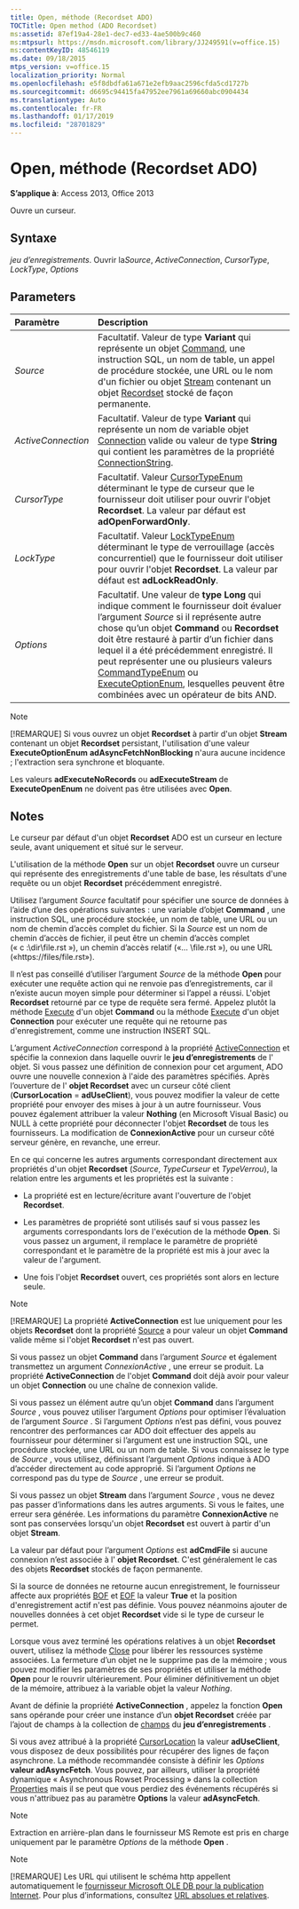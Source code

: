 ```yaml
---
title: Open, méthode (Recordset ADO)
TOCTitle: Open method (ADO Recordset)
ms:assetid: 87ef19a4-28e1-dec7-ed33-4ae500b9c460
ms:mtpsurl: https://msdn.microsoft.com/library/JJ249591(v=office.15)
ms:contentKeyID: 48546119
ms.date: 09/18/2015
mtps_version: v=office.15
localization_priority: Normal
ms.openlocfilehash: e5f8dbdfa61a671e2efb9aac2596cfda5cd1727b
ms.sourcegitcommit: d6695c94415fa47952ee7961a69660abc0904434
ms.translationtype: Auto
ms.contentlocale: fr-FR
ms.lasthandoff: 01/17/2019
ms.locfileid: "28701829"
---
```

# <a name="open-method-ado-recordset"></a>Open, méthode (Recordset ADO)

**S’applique à**: Access 2013, Office 2013

Ouvre un curseur.

## <a name="syntax"></a>Syntaxe

*jeu d’enregistrements*. Ouvrir la*Source*, *ActiveConnection*, *CursorType*, *LockType*, *Options*

## <a name="parameters"></a>Parameters

|Paramètre|Description|
|:--------|:----------|
|*Source* |Facultatif. Valeur de type **Variant** qui représente un objet [Command](command-object-ado.md), une instruction SQL, un nom de table, un appel de procédure stockée, une URL ou le nom d'un fichier ou objet [Stream](stream-object-ado.md) contenant un objet [Recordset](recordset-object-ado.md) stocké de façon permanente.|
|*ActiveConnection* |Facultatif. Valeur de type **Variant** qui représente un nom de variable objet [Connection](connection-object-ado.md) valide ou valeur de type **String** qui contient les paramètres de la propriété [ConnectionString](connectionstring-property-ado.md).|
|*CursorType* |Facultatif. Valeur [CursorTypeEnum](cursortypeenum.md) déterminant le type de curseur que le fournisseur doit utiliser pour ouvrir l'objet **Recordset**. La valeur par défaut est **adOpenForwardOnly**.|
|*LockType* |Facultatif. Valeur [LockTypeEnum](locktypeenum.md) déterminant le type de verrouillage (accès concurrentiel) que le fournisseur doit utiliser pour ouvrir l'objet **Recordset**. La valeur par défaut est **adLockReadOnly**.|
|*Options* |Facultatif. Une valeur de **type Long** qui indique comment le fournisseur doit évaluer l’argument *Source* si il représente autre chose qu’un objet **Command** ou **Recordset** doit être restauré à partir d’un fichier dans lequel il a été précédemment enregistré. Il peut représenter une ou plusieurs valeurs [CommandTypeEnum](commandtypeenum.md) ou [ExecuteOptionEnum](executeoptionenum.md), lesquelles peuvent être combinées avec un opérateur de bits AND.|

> [!NOTE]
> [!REMARQUE] Si vous ouvrez un objet **Recordset** à partir d'un objet **Stream** contenant un objet **Recordset** persistant, l'utilisation d'une valeur **ExecuteOptionEnum** **adAsyncFetchNonBlocking** n'aura aucune incidence ; l'extraction sera synchrone et bloquante.

Les valeurs **adExecuteNoRecords** ou **adExecuteStream** de **ExecuteOpenEnum** ne doivent pas être utilisées avec **Open**.

## <a name="remarks"></a>Notes

Le curseur par défaut d'un objet **Recordset** ADO est un curseur en lecture seule, avant uniquement et situé sur le serveur.

L'utilisation de la méthode **Open** sur un objet **Recordset** ouvre un curseur qui représente des enregistrements d'une table de base, les résultats d'une requête ou un objet **Recordset** précédemment enregistré.

Utilisez l’argument *Source* facultatif pour spécifier une source de données à l’aide d’une des opérations suivantes : une variable d’objet **Command** , une instruction SQL, une procédure stockée, un nom de table, une URL ou un nom de chemin d’accès complet du fichier. Si la *Source* est un nom de chemin d’accès de fichier, il peut être un chemin d’accès complet (« c :\\dir\\file.rst »), un chemin d’accès relatif («... \\file.rst »), ou une URL («https://files/file.rst»).

Il n’est pas conseillé d’utiliser l’argument *Source* de la méthode **Open** pour exécuter une requête action qui ne renvoie pas d’enregistrements, car il n’existe aucun moyen simple pour déterminer si l’appel a réussi. L'objet **Recordset** retourné par ce type de requête sera fermé. Appelez plutôt la méthode [Execute](https://docs.microsoft.com/office/vba/access/concepts/miscellaneous/execute-method-ado-command) d'un objet **Command** ou la méthode [Execute](https://docs.microsoft.com/office/vba/access/concepts/miscellaneous/execute-method-ado-connection) d'un objet **Connection** pour exécuter une requête qui ne retourne pas d'enregistrement, comme une instruction INSERT SQL.

L’argument *ActiveConnection* correspond à la propriété [ActiveConnection](activeconnection-property-ado.md) et spécifie la connexion dans laquelle ouvrir le **jeu d’enregistrements** de l' objet. Si vous passez une définition de connexion pour cet argument, ADO ouvre une nouvelle connexion à l'aide des paramètres spécifiés. Après l’ouverture de l' **objet Recordset** avec un curseur côté client (**CursorLocation** = **adUseClient**), vous pouvez modifier la valeur de cette propriété pour envoyer des mises à jour à un autre fournisseur. Vous pouvez également attribuer la valeur **Nothing** (en Microsoft Visual Basic) ou NULL à cette propriété pour déconnecter l'objet **Recordset** de tous les fournisseurs. La modification de **ConnexionActive** pour un curseur côté serveur génère, en revanche, une erreur.

En ce qui concerne les autres arguments correspondant directement aux propriétés d'un objet **Recordset** (*Source*, *TypeCurseur* et *TypeVerrou*), la relation entre les arguments et les propriétés est la suivante :

- La propriété est en lecture/écriture avant l'ouverture de l'objet **Recordset**.

- Les paramètres de propriété sont utilisés sauf si vous passez les arguments correspondants lors de l'exécution de la méthode **Open**. Si vous passez un argument, il remplace le paramètre de propriété correspondant et le paramètre de la propriété est mis à jour avec la valeur de l'argument.

- Une fois l'objet **Recordset** ouvert, ces propriétés sont alors en lecture seule.

> [!NOTE]
> [!REMARQUE] La propriété **ActiveConnection** est lue uniquement pour les objets **Recordset** dont la propriété [Source](source-property-ado-recordset.md) a pour valeur un objet **Command** valide même si l'objet **Recordset** n'est pas ouvert.

Si vous passez un objet **Command** dans l’argument *Source* et également transmettez un argument *ConnexionActive* , une erreur se produit. La propriété **ActiveConnection** de l'objet **Command** doit déjà avoir pour valeur un objet **Connection** ou une chaîne de connexion valide.

Si vous passez un élément autre qu’un objet **Command** dans l’argument *Source* , vous pouvez utiliser l’argument *Options* pour optimiser l’évaluation de l’argument *Source* . Si l’argument *Options* n’est pas défini, vous pouvez rencontrer des performances car ADO doit effectuer des appels au fournisseur pour déterminer si l’argument est une instruction SQL, une procédure stockée, une URL ou un nom de table. Si vous connaissez le type de *Source* , vous utilisez, définissant l’argument *Options* indique à ADO d’accéder directement au code approprié. Si l’argument *Options* ne correspond pas du type de *Source* , une erreur se produit.

Si vous passez un objet **Stream** dans l’argument *Source* , vous ne devez pas passer d’informations dans les autres arguments. Si vous le faites, une erreur sera générée. Les informations du paramètre **ConnexionActive** ne sont pas conservées lorsqu'un objet **Recordset** est ouvert à partir d'un objet **Stream**.

La valeur par défaut pour l’argument *Options* est **adCmdFile** si aucune connexion n’est associée à l' **objet Recordset**. C'est généralement le cas des objets **Recordset** stockés de façon permanente.

Si la source de données ne retourne aucun enregistrement, le fournisseur affecte aux propriétés [BOF](bof-eof-properties-ado.md) et [EOF](bof-eof-properties-ado.md) la valeur **True** et la position d'enregistrement actif n'est pas définie. Vous pouvez néanmoins ajouter de nouvelles données à cet objet **Recordset** vide si le type de curseur le permet.

Lorsque vous avez terminé les opérations relatives à un objet **Recordset** ouvert, utilisez la méthode [Close](close-method-ado.md) pour libérer les ressources système associées. La fermeture d’un objet ne le supprime pas de la mémoire ; vous pouvez modifier les paramètres de ses propriétés et utiliser la méthode **Open** pour le rouvrir ultérieurement. Pour éliminer définitivement un objet de la mémoire, attribuez à la variable objet la valeur *Nothing*.

Avant de définie la propriété **ActiveConnection** , appelez la fonction **Open** sans opérande pour créer une instance d’un **objet Recordset** créée par l’ajout de champs à la collection de [champs](fields-collection-ado.md) du **jeu d’enregistrements** .

Si vous avez attribué à la propriété [CursorLocation](cursorlocation-property-ado.md) la valeur **adUseClient**, vous disposez de deux possibilités pour récupérer des lignes de façon asynchrone. La méthode recommandée consiste à définir les *Options* **valeur adAsyncFetch**. Vous pouvez, par ailleurs, utiliser la propriété dynamique « Asynchronous Rowset Processing » dans la collection [Properties](properties-collection-ado.md) mais il se peut que vous perdiez des événements récupérés si vous n'attribuez pas au paramètre **Options** la valeur **adAsyncFetch**.

> [!NOTE]
> Extraction en arrière-plan dans le fournisseur MS Remote est pris en charge uniquement par le paramètre *Options* de la méthode **Open** .

> [!NOTE]
> [!REMARQUE] Les URL qui utilisent le schéma http appellent automatiquement le [fournisseur Microsoft OLE DB pour la publication Internet](microsoft-ole-db-provider-for-internet-publishing.md). Pour plus d’informations, consultez [URL absolues et relatives](absolute-and-relative-urls.md).


